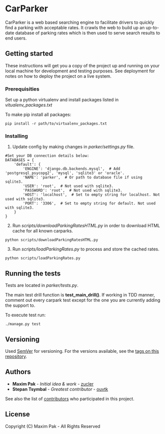 # CarParker

CarParker is a web based searching engine to facilitate drivers to quickly find a parking with acceptable rates. It crawls the web to build up an up-to-date database of parking rates which is then used to serve search results to end users.

## Getting started

These instructions will get you a copy of the project up and running on your local machine for development and testing purposes. See deployment for notes on how to deploy the project on a live system.

### Prerequisities

Set up a python virtualenv and install packages listed in *vitualenv_packages.txt*

To make pip install all packages:

```
pip install -r path/to/virtualenv_packages.txt
```

### Installing

1. Update config by making changes in *parker/settings.py* file.

```
#Set your DB connection details below:
DATABASES = {
    'default': {
        'ENGINE': 'django.db.backends.mysql',  # Add 'postgresql_psycopg2', 'mysql', 'sqlite3' or 'oracle'.
        'NAME': 'parker',  # Or path to database file if using sqlite3.
        'USER': 'root',  # Not used with sqlite3.
        'PASSWORD': 'root',  # Not used with sqlite3.
        'HOST': 'localhost',  # Set to empty string for localhost. Not used with sqlite3.
        'PORT': '3306',  # Set to empty string for default. Not used with sqlite3.
    }
}
```

2. Run *scripts/downloadParkingRatesHTML.py* in order to download HTML cache for all known carparks.

```
python scripts/downloadParkingRatesHTML.py
```

3. Run *scripts/loadParkingRates.py* to process and store the cached rates.

```
python scripts/loadParkingRates.py
```

## Running the tests

Tests are located in *parker/tests.py*.

The main test drill function is **test_main_drill()**. If working in TDD manner, comment out every carpark test except for the one you are currently adding the support to.

To execute test run:
```
./manage.py test
```

## Versioning

Used [SemVer](http://semver.org/) for versioning. For the versions available, see the [tags on this repository](https://github.com/zucler/Parker/tags).

## Authors

- **Maxim Pak** - _Initial idea & work_ - [zucler](https://github.com/zucler)
- **Stepan Tsymbal** - _Greatest contributor_ - [ouvtk](https://github.com/ouvtk)

See also the list of [contributors](https://github.com/your/project/contributors) who participated in this project.

## License

Copyright (C) Maxim Pak - All Rights Reserved
